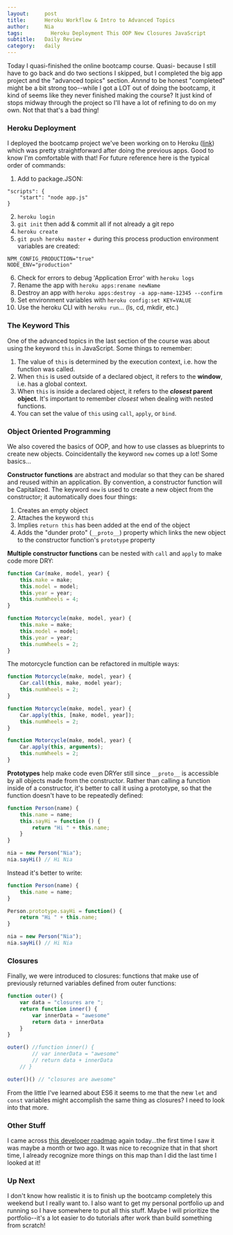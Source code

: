 ```yaml
---
layout:     post
title:      Heroku Workflow & Intro to Advanced Topics
author:     Nia
tags: 		  Heroku Deployment This OOP New Closures JavaScript
subtitle:  	Daily Review
category:   daily
---
```


Today I quasi-finished the online bootcamp course. Quasi- because I still have to go back and do two sections I skipped, but I completed the big app project and the "advanced topics" section. *Annnd* to be honest "completed" might be a bit strong too--while I got a LOT out of doing the bootcamp, it kind of seems like they never finished making the course? It just kind of stops midway through the project so I'll have a lot of refining to do on my own. Not that that's a bad thing!

### Heroku Deployment

I deployed the bootcamp project we've been working on to Heroku ([link](http://firecamp2017.herokuapp.com/)) which was pretty straightforward after doing the previous apps. Good to know I'm comfortable with that! For future reference here is the typical order of commands:

1. Add to package.JSON:
```
"scripts": {
	"start": "node app.js"
}
```
2. `heroku login`
3. `git init` then add & commit all if not already a git repo
4. `heroku create`
5. `git push heroku master` + during this process production environment variables are created:
```
NPM_CONFIG_PRODUCTION="true"
NODE_ENV="production"
```
6. Check for errors to debug 'Application Error' with `heroku logs`
7. Rename the app with `heroku apps:rename newName`
8. Destroy an app with `heroku apps:destroy -a app-name-12345 --confirm`
9. Set environment variables with `heroku config:set KEY=VALUE`
10. Use the heroku CLI with `heroku run`... (ls, cd, mkdir, etc.)

### The Keyword This

One of the advanced topics in the last section of the course was about using the keyword `this` in JavaScript. Some things to remember:

1. The value of `this` is determined by the execution context, i.e. how the function was called.
2. When `this` is used outside of a declared object, it refers to the **window**, i.e. has a global context.
3. When `this` is inside a declared object, it refers to the ***closest* parent object**. It's important to remember *closest* when dealing with nested functions.
4. You can set the value of `this` using `call`, `apply`, or `bind`.

### Object Oriented Programming

We also covered the basics of OOP, and how to use classes as blueprints to create new objects. Coincidentally the keyword `new` comes up a lot! Some basics...

**Constructor functions** are abstract and modular so that they can be shared and reused within an application. By convention, a constructor function will be Capitalized. The keyword `new` is used to create a new object from the constructor; it automatically does four things:
1. Creates an empty object
2. Attaches the keyword `this`
3. Implies `return this` has been added at the end of the object
4. Adds the "dunder proto" (`__proto__`) property which links the new object to the constructor function's `prototype` property

**Multiple constructor functions** can be nested with `call` and `apply` to make code more DRY:
```javascript
function Car(make, model, year) {
	this.make = make;
	this.model = model;
	this.year = year;
	this.numWheels = 4;
}

function Motorcycle(make, model, year) {
	this.make = make;
	this.model = model;
	this.year = year;
	this.numWheels = 2;
}
```

The motorcycle function can be refactored in multiple ways:
```javascript
function Motorcycle(make, model, year) {
	Car.call(this, make, model year);
	this.numWheels = 2;
}
```

```javascript
function Motorcycle(make, model, year) {
	Car.apply(this, [make, model, year]);
	this.numWheels = 2;
}
```

```javascript
function Motorcycle(make, model, year) {
	Car.apply(this, arguments);
	this.numWheels = 2;
}
```

**Prototypes** help make code even DRYer still since `__proto__` is accessible by all objects made from the constructor. Rather than calling a function inside of a constructor, it's better to call it using a prototype, so that the function doesn't have to be repeatedly defined:

```javascript
function Person(name) {
	this.name = name;
	this.sayHi = function () {
		return "Hi " + this.name;
	}
}

nia = new Person("Nia");
nia.sayHi() // Hi Nia
```

Instead it's better to write:
```javascript
function Person(name) {
	this.name = name;
}

Person.prototype.sayHi = function() {
	return "Hi " + this.name;
}

nia = new Person("Nia");
nia.sayHi() // Hi Nia
```

### Closures

Finally, we were introduced to closures: functions that make use of previously returned variables defined from outer functions:
```javascript
function outer() {
	var data = "closures are ";
	return function inner() {
		var innerData = "awesome"
		return data + innerData
	}
}

outer() //function inner() {
		// var innerData = "awesome"
		// return data + innerData
	// }

outer()() // "closures are awesome"
```

From the little I've learned about ES6 it seems to me that the new `let` and `const` variables might accomplish the same thing as closures? I need to look into that more.

### Other Stuff
I came across [this developer roadmap](https://github.com/kamranahmedse/developer-roadmap) again today...the first time I saw it was maybe a month or two ago. It was nice to recognize that in that short time, I already recognize more things on this map than I did the last time I looked at it!

### Up Next

I don't know how realistic it is to finish up the bootcamp completely this weekend but I really want to. I also want to get my personal portfolio up and running so I have somewhere to put all this stuff. Maybe I will prioritize the portfolio--it's a lot easier to do tutorials after work than build something from scratch!